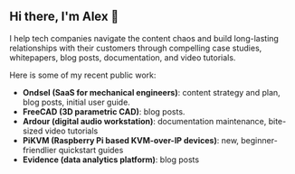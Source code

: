 ## Hi there, I'm Alex 👋

I help tech companies navigate the content chaos and build long-lasting relationships with their customers through compelling case studies, whitepapers, blog posts, documentation, and video tutorials.

Here is some of my recent public work:

- **Ondsel (SaaS for mechanical engineers)**: content strategy and plan, blog posts, initial user guide.
- **FreeCAD (3D parametric CAD)**: blog posts.
- **Ardour (digital audio workstation)**: documentation maintenance, bite-sized video tutorials
- **PiKVM (Raspberry Pi based KVM-over-IP devices)**: new, beginner-friendlier quickstart guides
- **Evidence (data analytics platform)**: blog posts
